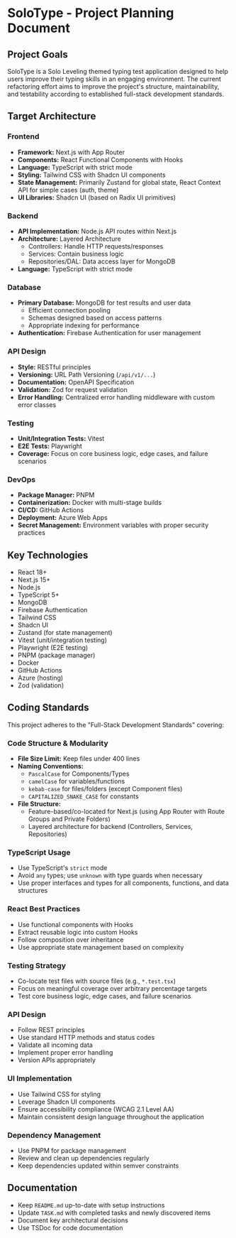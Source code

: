 # SoloType - Project Planning Document

## Project Goals

SoloType is a Solo Leveling themed typing test application designed to help users improve their typing skills in an engaging environment. The current refactoring effort aims to improve the project's structure, maintainability, and testability according to established full-stack development standards.

## Target Architecture

### Frontend

- **Framework:** Next.js with App Router
- **Components:** React Functional Components with Hooks
- **Language:** TypeScript with strict mode
- **Styling:** Tailwind CSS with Shadcn UI components
- **State Management:** Primarily Zustand for global state, React Context API for simple cases (auth, theme)
- **UI Libraries:** Shadcn UI (based on Radix UI primitives)

### Backend

- **API Implementation:** Node.js API routes within Next.js
- **Architecture:** Layered Architecture
  - Controllers: Handle HTTP requests/responses
  - Services: Contain business logic
  - Repositories/DAL: Data access layer for MongoDB
- **Language:** TypeScript with strict mode

### Database

- **Primary Database:** MongoDB for test results and user data
  - Efficient connection pooling
  - Schemas designed based on access patterns
  - Appropriate indexing for performance
- **Authentication:** Firebase Authentication for user management

### API Design

- **Style:** RESTful principles
- **Versioning:** URL Path Versioning (`/api/v1/...`)
- **Documentation:** OpenAPI Specification
- **Validation:** Zod for request validation
- **Error Handling:** Centralized error handling middleware with custom error classes

### Testing

- **Unit/Integration Tests:** Vitest
- **E2E Tests:** Playwright
- **Coverage:** Focus on core business logic, edge cases, and failure scenarios

### DevOps

- **Package Manager:** PNPM
- **Containerization:** Docker with multi-stage builds
- **CI/CD:** GitHub Actions
- **Deployment:** Azure Web Apps
- **Secret Management:** Environment variables with proper security practices

## Key Technologies

- React 18+
- Next.js 15+
- Node.js
- TypeScript 5+
- MongoDB
- Firebase Authentication
- Tailwind CSS
- Shadcn UI
- Zustand (for state management)
- Vitest (unit/integration testing)
- Playwright (E2E testing)
- PNPM (package manager)
- Docker
- GitHub Actions
- Azure (hosting)
- Zod (validation)

## Coding Standards

This project adheres to the "Full-Stack Development Standards" covering:

### Code Structure & Modularity

- **File Size Limit:** Keep files under 400 lines
- **Naming Conventions:**
  - `PascalCase` for Components/Types
  - `camelCase` for variables/functions
  - `kebab-case` for files/folders (except Component files)
  - `CAPITALIZED_SNAKE_CASE` for constants
- **File Structure:**
  - Feature-based/co-located for Next.js (using App Router with Route Groups and Private Folders)
  - Layered architecture for backend (Controllers, Services, Repositories)

### TypeScript Usage

- Use TypeScript's `strict` mode
- Avoid `any` types; use `unknown` with type guards when necessary
- Use proper interfaces and types for all components, functions, and data structures

### React Best Practices

- Use functional components with Hooks
- Extract reusable logic into custom Hooks
- Follow composition over inheritance
- Use appropriate state management based on complexity

### Testing Strategy

- Co-locate test files with source files (e.g., `*.test.tsx`)
- Focus on meaningful coverage over arbitrary percentage targets
- Test core business logic, edge cases, and failure scenarios

### API Design

- Follow REST principles
- Use standard HTTP methods and status codes
- Validate all incoming data
- Implement proper error handling
- Version APIs appropriately

### UI Implementation

- Use Tailwind CSS for styling
- Leverage Shadcn UI components
- Ensure accessibility compliance (WCAG 2.1 Level AA)
- Maintain consistent design language throughout the application

### Dependency Management

- Use PNPM for package management
- Review and clean up dependencies regularly
- Keep dependencies updated within semver constraints

## Documentation

- Keep `README.md` up-to-date with setup instructions
- Update `TASK.md` with completed tasks and newly discovered items
- Document key architectural decisions
- Use TSDoc for code documentation
